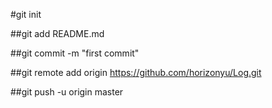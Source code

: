 #git init

##git add README.md

##git commit -m "first commit"

##git remote add origin https://github.com/horizonyu/Log.git

##git push -u origin master
